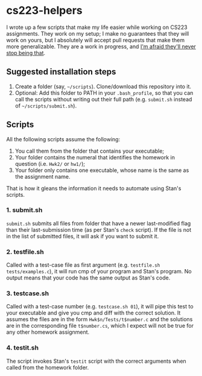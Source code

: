 cs223-helpers
=============

I wrote up a few scripts that make my life easier while working on CS223 assignments. They work on my setup; I make no guarantees that they will work on yours, but I absolutely will accept pull requests that make them more generalizable. They are a work in progress, and [I'm afraid they'll never stop being that](http://xkcd.com/1319/).

## Suggested installation steps
1. Create a folder (say, `~/scripts`). Clone/download this repository into it.
2. Optional: Add this folder to PATH in your `.bash_profile`, so that you can call the scripts without writing out their full path (e.g. `submit.sh` instead of `~/scripts/submit.sh`).

## Scripts
All the following scripts assume the following:

1. You call them from the folder that contains your executable;
2. Your folder contains the numeral that identifies the homework in question (i.e. `Hwk2/` or `hw1/`);
3. Your folder only contains one executable, whose name is the same as the assignment name.

That is how it gleans the information it needs to automate using Stan's scripts.

### 1. submit.sh
`submit.sh` submits all files from folder that have a newer last-modified flag than their last-submission time (as per Stan's `check` script). If the file is not in the list of submitted files, it will ask if you want to submit it.

### 2. testfile.sh
Called with a test-case file as first argument (e.g. `testfile.sh tests/examples.c`), it will run cmp of your program and Stan's program. No output means that your code has the same output as Stan's code.

### 3. testcase.sh
Called with a test-case number (e.g. `testcase.sh 01`), it will pipe this test to your executable and give you cmp and diff with the correct solution. It assumes the files are in the form `Hwk$n/Tests/t$number.c` and the solutions are in the corresponding file `t$number.cs`, which I expect will not be true for any other homework assignment.

### 4. testit.sh
The script invokes Stan's `testit` script with the correct arguments when called from the homework folder.
